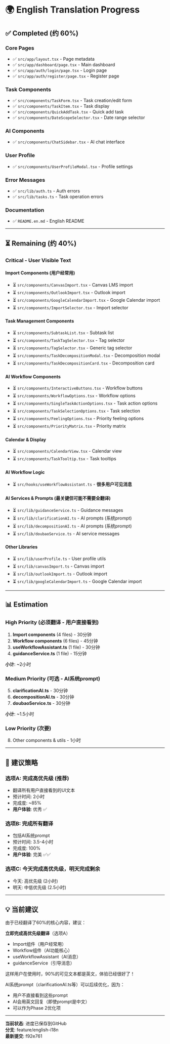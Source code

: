 # 🌍 English Translation Progress

## ✅ Completed (约 60%)

### Core Pages
- ✅ `src/app/layout.tsx` - Page metadata
- ✅ `src/app/dashboard/page.tsx` - Main dashboard
- ✅ `src/app/auth/login/page.tsx` - Login page
- ✅ `src/app/auth/register/page.tsx` - Register page

### Task Components
- ✅ `src/components/TaskForm.tsx` - Task creation/edit form
- ✅ `src/components/TaskItem.tsx` - Task display
- ✅ `src/components/QuickAddTask.tsx` - Quick add task
- ✅ `src/components/DateScopeSelector.tsx` - Date range selector

### AI Components
- ✅ `src/components/ChatSidebar.tsx` - AI chat interface

### User Profile
- ✅ `src/components/UserProfileModal.tsx` - Profile settings

### Error Messages
- ✅ `src/lib/auth.ts` - Auth errors
- ✅ `src/lib/tasks.ts` - Task operation errors

### Documentation
- ✅ `README.en.md` - English README

---

## ⏳ Remaining (约 40%)

### Critical - User Visible Text

#### Import Components (用户经常用)
- ⏳ `src/components/CanvasImport.tsx` - Canvas LMS import
- ⏳ `src/components/OutlookImport.tsx` - Outlook import  
- ⏳ `src/components/GoogleCalendarImport.tsx` - Google Calendar import
- ⏳ `src/components/ImportSelector.tsx` - Import selector

#### Task Management Components
- ⏳ `src/components/SubtaskList.tsx` - Subtask list
- ⏳ `src/components/TaskTagSelector.tsx` - Tag selector
- ⏳ `src/components/TagSelector.tsx` - Generic tag selector
- ⏳ `src/components/TaskDecompositionModal.tsx` - Decomposition modal
- ⏳ `src/components/TaskDecompositionCard.tsx` - Decomposition card

#### AI Workflow Components
- ⏳ `src/components/InteractiveButtons.tsx` - Workflow buttons
- ⏳ `src/components/WorkflowOptions.tsx` - Workflow options
- ⏳ `src/components/SingleTaskActionOptions.tsx` - Task action options
- ⏳ `src/components/TaskSelectionOptions.tsx` - Task selection
- ⏳ `src/components/FeelingOptions.tsx` - Priority feeling options
- ⏳ `src/components/PriorityMatrix.tsx` - Priority matrix

#### Calendar & Display
- ⏳ `src/components/CalendarView.tsx` - Calendar view
- ⏳ `src/components/TaskTooltip.tsx` - Task tooltips

#### AI Workflow Logic  
- ⏳ `src/hooks/useWorkflowAssistant.ts` - **很多用户可见消息**

#### AI Services & Prompts (最关键但可能不需要全翻译)
- ⏳ `src/lib/guidanceService.ts` - Guidance messages
- ⏳ `src/lib/clarificationAI.ts` - AI prompts (系统prompt)
- ⏳ `src/lib/decompositionAI.ts` - AI prompts (系统prompt)
- ⏳ `src/lib/doubaoService.ts` - AI service messages

#### Other Libraries
- ⏳ `src/lib/userProfile.ts` - User profile utils
- ⏳ `src/lib/canvasImport.ts` - Canvas import
- ⏳ `src/lib/outlookImport.ts` - Outlook import
- ⏳ `src/lib/googleCalendarImport.ts` - Google Calendar import

---

## 📊 Estimation

### High Priority (必须翻译 - 用户直接看到)
1. **Import components** (4 files) - 30分钟
2. **Workflow components** (6 files) - 45分钟  
3. **useWorkflowAssistant.ts** (1 file) - 30分钟
4. **guidanceService.ts** (1 file) - 15分钟

**小计**: ~2小时

### Medium Priority (可选 - AI系统prompt)
5. **clarificationAI.ts** - 30分钟
6. **decompositionAI.ts** - 30分钟
7. **doubaoService.ts** - 30分钟

**小计**: ~1.5小时

### Low Priority (次要)
8. Other components & utils - 1小时

---

## 🎯 建议策略

### 选项A: 完成高优先级 (推荐)
- 翻译所有用户直接看到的UI文本
- 预计时间: 2小时
- 完成度: ~85%
- **用户体验**: 优秀 ✅

### 选项B: 完成所有翻译
- 包括AI系统prompt
- 预计时间: 3.5-4小时
- 完成度: 100%
- **用户体验**: 完美 ✅✅

### 选项C: 今天完成高优先级，明天完成剩余
- 今天: 高优先级 (2小时)
- 明天: 中低优先级 (2.5小时)

---

## 💡 当前建议

由于已经翻译了60%的核心内容，建议：

**立即完成高优先级翻译**（选项A）
- Import组件（用户经常用）
- Workflow组件（AI功能核心）
- useWorkflowAssistant（AI消息）
- guidanceService（引导消息）

这样用户在使用时，90%的可见文本都是英文，体验已经很好了！

AI系统prompt（clarificationAI.ts等）可以后续优化，因为：
- 用户不直接看到这些prompt
- AI会用英文回复（即使prompt是中文）
- 可以作为Phase 2优化项

---

**当前状态**: 进度已保存到GitHub  
**分支**: feature/english-i18n  
**最新提交**: f92e761


